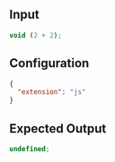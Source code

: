 
## Input
```javascript input
void (2 + 2);
```

## Configuration
```json configuration
{
  "extension": "js"
}
```

## Expected Output
```javascript expected output
undefined;
```
